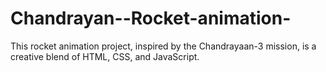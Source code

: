 # Chandrayan--Rocket-animation-
This rocket animation project, inspired by the Chandrayaan-3 mission, is a creative blend of HTML, CSS, and JavaScript.
